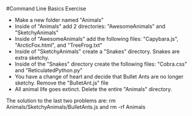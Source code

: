 #Command Line Basics Exercise

-   Make a new folder named "Animals"
-   Inside of "Animals" add 2 directories: "AwesomeAnimals" and "SketchyAnimals"
-   Inside of "AwesomeAnimals" add the following files: "Capybara.js", "ArcticFox.html", and "TreeFrog.txt"
-   Inside of "SketchyAnimals" create a "Snakes" directory. Snakes are extra sketchy.
-   Inside of the "Snakes" directory create the following files: "Cobra.css" and "ReticulatedPython.py"
-   You have a change of heart and decide that Bullet Ants are no longer sketchy. Remove the "BulletAnt.js" file
-   All animal life goes extinct. Delete the entire "Animals" directory.

The solution to the last two problems are: rm Animals/SketchyAnimals/BulletAnts.js and rm -rf Animals

